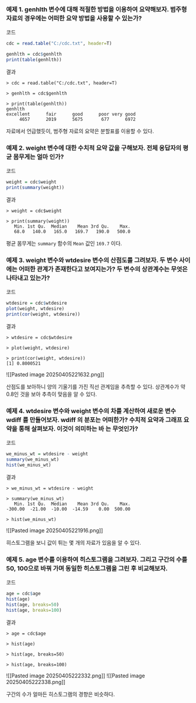 ### 예제 1. genhlth 변수에 대해 적절한 방법을 이용하여 요약해보자. 범주형 자료의 경우에는 어떠한 요약 방법을 사용할 수 있는가?

코드
```R
cdc = read.table("C:/cdc.txt", header=T)

genhlth = cdc$genhlth
print(table(genhlth))
```

결과
```
> cdc = read.table("C:/cdc.txt", header=T)

> genhlth = cdc$genhlth

> print(table(genhlth))
genhlth
excellent      fair      good      poor very good 
     4657      2019      5675       677      6972
```

자료에서 언급했듯이, 범주형 자료의 요약은 분할표를 이용할 수 있다.

### 예제 2. weight 변수에 대한 수치적 요약 값을 구해보자. 전체 응답자의 평균 몸무게는 얼마 인가?

코드
```R
weight = cdc$weight
print(summary(weight))
```

결과
```
> weight = cdc$weight

> print(summary(weight))
   Min. 1st Qu.  Median    Mean 3rd Qu.    Max. 
   68.0   140.0   165.0   169.7   190.0   500.0
```

평균 몸무게는 `summary` 함수의 `Mean` 값인 `169.7` 이다.

### 예제 3. weight 변수와 wtdesire 변수의 산점도를 그려보자. 두 변수 사이에는 어떠한 관계가 존재한다고 보여지는가? 두 변수의 상관계수는 무엇은 나타내고 있는가?

코드
```R
wtdesire = cdc$wtdesire
plot(weight, wtdesire)
print(cor(weight, wtdesire))
```

결과
```
> wtdesire = cdc$wtdesire

> plot(weight, wtdesire)

> print(cor(weight, wtdesire))
[1] 0.8000521
```
![[Pasted image 20250405221632.png]]

산점도를 보아하니 양의 기울기를 가진 직선 관계임을 추측할 수 있다. 상관계수가 약 0.8인 것을 보아 추측이 맞음을 알 수 있다.

### 예제 4. wtdesire 변수와 weight 변수의 차를 계산하여 새로운 변수 wdiff 를 만들어보자. wdiff 의 분포는 어떠한가? 수치적 요약과 그래프 요약을 통해 살펴보자. 이것이 의미하는 바 는 무엇인가?

코드
```R
we_minus_wt = wtdesire - weight
summary(we_minus_wt)
hist(we_minus_wt)
```

결과
```
> we_minus_wt = wtdesire - weight

> summary(we_minus_wt)
   Min. 1st Qu.  Median    Mean 3rd Qu.    Max. 
-300.00  -21.00  -10.00  -14.59    0.00  500.00 

> hist(we_minus_wt)
```
![[Pasted image 20250405221916.png]]

히스토그램을 보니 값이 튀는 몇 개의 자료가 있음을 알 수 있다.

### 예제 5. age 변수를 이용하여 히스토그램을 그려보자. 그리고 구간의 수를 50, 100으로 바꿔 가며 동일한 히스토그램을 그린 후 비교해보자.

코드
```R
age = cdc$age
hist(age)
hist(age, breaks=50)
hist(age, breaks=100)
```

결과
```
> age = cdc$age

> hist(age)

> hist(age, breaks=50)

> hist(age, breaks=100)
```

![[Pasted image 20250405222332.png]]
![[Pasted image 20250405222338.png]]

구간의 수가 얼마든 히스토그램의 경향은 비슷하다.